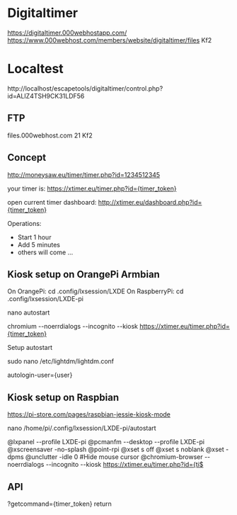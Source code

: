 # Digitaltimer

https://digitaltimer.000webhostapp.com/
https://www.000webhost.com/members/website/digitaltimer/files
Kf2

# Localtest

http://localhost/escapetools/digitaltimer/control.php?id=ALIZ4TSH9CK31LDF56



## FTP

files.000webhost.com
21
Kf2

## Concept

http://moneysaw.eu/timer/timer.php?id=1234512345

your timer is:
https://xtimer.eu/timer.php?id={timer_token}

open current timer dashboard:
http://xtimer.eu/dashboard.php?id={timer_token}

Operations:
* Start 1 hour
* Add 5 minutes
* others will come ...

## Kiosk setup on OrangePi Armbian

On OrangePi:
cd .config/lxsession/LXDE
On RaspberryPi:
cd .config/lxsession/LXDE-pi

nano autostart

chromium --noerrdialogs --incognito --kiosk https://xtimer.eu/timer.php?id={timer_token}

Setup autostart

sudo nano /etc/lightdm/lightdm.conf

autologin-user={user}

## Kiosk setup on Raspbian
https://pi-store.com/pages/raspbian-jessie-kiosk-mode

nano /home/pi/.config/lxsession/LXDE-pi/autostart

@lxpanel --profile LXDE-pi
@pcmanfm --desktop --profile LXDE-pi
@xscreensaver -no-splash
@point-rpi
@xset s off
@xset s noblank
@xset -dpms
@unclutter -idle 0 #Hide mouse cursor
@chromium-browser --noerrdialogs --incognito --kiosk https://xtimer.eu/timer.php?id={ti$

## API

?getcommand={timer_token}
return


